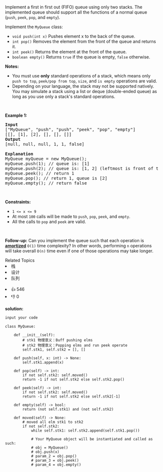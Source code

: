 <p>Implement a first in first out (FIFO) queue using only two stacks. The implemented queue should support all the functions of a normal queue (<code>push</code>, <code>peek</code>, <code>pop</code>, and <code>empty</code>).</p>

<p>Implement the <code>MyQueue</code> class:</p>

<ul>
	<li><code>void push(int x)</code> Pushes element x to the back of the queue.</li>
	<li><code>int pop()</code> Removes the element from the front of the queue and returns it.</li>
	<li><code>int peek()</code> Returns the element at the front of the queue.</li>
	<li><code>boolean empty()</code> Returns <code>true</code> if the queue is empty, <code>false</code> otherwise.</li>
</ul>

<p><strong>Notes:</strong></p>

<ul>
	<li>You must use <strong>only</strong> standard operations of a stack, which means only <code>push to top</code>, <code>peek/pop from top</code>, <code>size</code>, and <code>is empty</code> operations are valid.</li>
	<li>Depending on your language, the stack may not be supported natively. You may simulate a stack using a list or deque (double-ended queue) as long as you use only a stack&#39;s standard operations.</li>
</ul>

<p>&nbsp;</p>
<p><strong>Example 1:</strong></p>

<pre>
<strong>Input</strong>
[&quot;MyQueue&quot;, &quot;push&quot;, &quot;push&quot;, &quot;peek&quot;, &quot;pop&quot;, &quot;empty&quot;]
[[], [1], [2], [], [], []]
<strong>Output</strong>
[null, null, null, 1, 1, false]

<strong>Explanation</strong>
MyQueue myQueue = new MyQueue();
myQueue.push(1); // queue is: [1]
myQueue.push(2); // queue is: [1, 2] (leftmost is front of the queue)
myQueue.peek(); // return 1
myQueue.pop(); // return 1, queue is [2]
myQueue.empty(); // return false
</pre>

<p>&nbsp;</p>
<p><strong>Constraints:</strong></p>

<ul>
	<li><code>1 &lt;= x &lt;= 9</code></li>
	<li>At most <code>100</code>&nbsp;calls will be made to <code>push</code>, <code>pop</code>, <code>peek</code>, and <code>empty</code>.</li>
	<li>All the calls to <code>pop</code> and <code>peek</code> are valid.</li>
</ul>

<p>&nbsp;</p>
<p><strong>Follow-up:</strong> Can you implement the queue such that each operation is <strong><a href="https://en.wikipedia.org/wiki/Amortized_analysis" target="_blank">amortized</a></strong> <code>O(1)</code> time complexity? In other words, performing <code>n</code> operations will take overall <code>O(n)</code> time even if one of those operations may take longer.</p>
<div><div>Related Topics</div><div><li>栈</li><li>设计</li><li>队列</li></div></div><br><div><li>👍 546</li><li>👎 0</li></div> 
<br>
<strong> solution: </strong>

```javascript
input your code
```

```python3
class MyQueue:

    def __init__(self):
        # stk1 物理意义：Buff pushing elms
        # stk2 物理意义：Popping elms and run peek operate
        self.stk1, self.stk2 = [], []

    def push(self, x: int) -> None:
        self.stk1.append(x)

    def pop(self) -> int:
        if not self.stk2: self.moved()
        return -1 if not self.stk2 else self.stk2.pop()

    def peek(self) -> int:
        if not self.stk2: self.moved()
        return -1 if not self.stk2 else self.stk2[-1]

    def empty(self) -> bool:
        return (not self.stk1) and (not self.stk2)

    def moved(self) -> None:
        # moved all elm stk1 to stk2
        if not self.stk2:
            while self.stk1: self.stk2.append(self.stk1.pop())

            # Your MyQueue object will be instantiated and called as such:
            # obj = MyQueue()
            # obj.push(x)
            # param_2 = obj.pop()
            # param_3 = obj.peek()
            # param_4 = obj.empty()
            
```
  